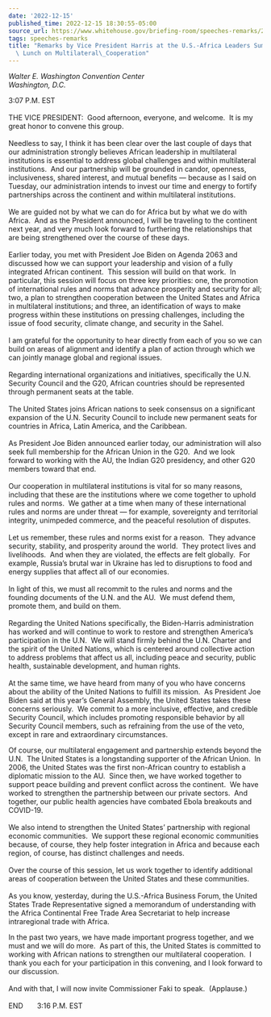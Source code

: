 ```yaml
---
date: '2022-12-15'
published_time: 2022-12-15 18:30:55-05:00
source_url: https://www.whitehouse.gov/briefing-room/speeches-remarks/2022/12/15/remarks-by-vice-president-harris-at-the-u-s-africa-leaders-summit-working-lunch-on-multilateral-cooperation/
tags: speeches-remarks
title: "Remarks by Vice President Harris at the U.S.-Africa Leaders Summit Working\
  \ Lunch on Multilateral\_Cooperation"
---
```

 
*Walter E. Washington Convention Center  
Washington, D.C.*

3:07 P.M. EST  
      
THE VICE PRESIDENT:  Good afternoon, everyone, and welcome.  It is my
great honor to convene this group.   
   
Needless to say, I think it has been clear over the last couple of days
that our administration strongly believes African leadership in
multilateral institutions is essential to address global challenges and
within multilateral institutions.  And our partnership will be grounded
in candor, openness, inclusiveness, shared interest, and mutual benefits
— because as I said on Tuesday, our administration intends to invest our
time and energy to fortify partnerships across the continent and within
multilateral institutions.   
   
We are guided not by what we can do for Africa but by what we do with
Africa.  And as the President announced, I will be traveling to the
continent next year, and very much look forward to furthering the
relationships that are being strengthened over the course of these
days.  
   
Earlier today, you met with President Joe Biden on Agenda 2063 and
discussed how we can support your leadership and vision of a fully
integrated African continent.  This session will build on that work.  In
particular, this session will focus on three key priorities: one, the
promotion of international rules and norms that advance prosperity and
security for all; two, a plan to strengthen cooperation between the
United States and Africa in multilateral institutions; and three, an
identification of ways to make progress within these institutions on
pressing challenges, including the issue of food security, climate
change, and security in the Sahel.   
   
I am grateful for the opportunity to hear directly from each of you so
we can build on areas of alignment and identify a plan of action through
which we can jointly manage global and regional issues.  
   
Regarding international organizations and initiatives, specifically the
U.N. Security Council and the G20, African countries should be
represented through permanent seats at the table.   
   
The United States joins African nations to seek consensus on a
significant expansion of the U.N. Security Council to include new
permanent seats for countries in Africa, Latin America, and the
Caribbean.   
   
As President Joe Biden announced earlier today, our administration will
also seek full membership for the African Union in the G20.  And we look
forward to working with the AU, the Indian G20 presidency, and other G20
members toward that end.   
   
Our cooperation in multilateral institutions is vital for so many
reasons, including that these are the institutions where we come
together to uphold rules and norms.  We gather at a time when many of
these international rules and norms are under threat — for example,
sovereignty and territorial integrity, unimpeded commerce, and the
peaceful resolution of disputes.   
   
Let us remember, these rules and norms exist for a reason.  They advance
security, stability, and prosperity around the world.  They protect
lives and livelihoods.  And when they are violated, the effects are felt
globally.  For example, Russia’s brutal war in Ukraine has led to
disruptions to food and energy supplies that affect all of our
economies.   
   
In light of this, we must all recommit to the rules and norms and the
founding documents of the U.N. and the AU.  We must defend them, promote
them, and build on them.   
   
Regarding the United Nations specifically, the Biden-Harris
administration has worked and will continue to work to restore and
strengthen America’s participation in the U.N.  We will stand firmly
behind the U.N. Charter and the spirit of the United Nations, which is
centered around collective action to address problems that affect us
all, including peace and security, public health, sustainable
development, and human rights.   
   
At the same time, we have heard from many of you who have concerns about
the ability of the United Nations to fulfill its mission.  As President
Joe Biden said at this year’s General Assembly, the United States takes
these concerns seriously.  We commit to a more inclusive, effective, and
credible Security Council, which includes promoting responsible behavior
by all Security Council members, such as refraining from the use of the
veto, except in rare and extraordinary circumstances.   
  
Of course, our multilateral engagement and partnership extends beyond
the U.N.  The United States is a longstanding supporter of the African
Union.  In 2006, the United States was the first non-African country to
establish a diplomatic mission to the AU.  Since then, we have worked
together to support peace building and prevent conflict across the
continent.  We have worked to strengthen the partnership between our
private sectors.  And together, our public health agencies have combated
Ebola breakouts and COVID-19.   
   
We also intend to strengthen the United States’ partnership with
regional economic communities.  We support these regional economic
communities because, of course, they help foster integration in Africa
and because each region, of course, has distinct challenges and
needs.   
   
Over the course of this session, let us work together to identify
additional areas of cooperation between the United States and these
communities.   
   
As you know, yesterday, during the U.S.-Africa Business Forum, the
United States Trade Representative signed a memorandum of understanding
with the Africa Continental Free Trade Area Secretariat to help increase
intraregional trade with Africa.   
  
In the past two years, we have made important progress together, and we
must and we will do more.  As part of this, the United States is
committed to working with African nations to strengthen our multilateral
cooperation.  I thank you each for your participation in this convening,
and I look forward to our discussion.   
   
And with that, I will now invite Commissioner Faki to speak. 
(Applause.)  
   
END       3:16 P.M. EST
